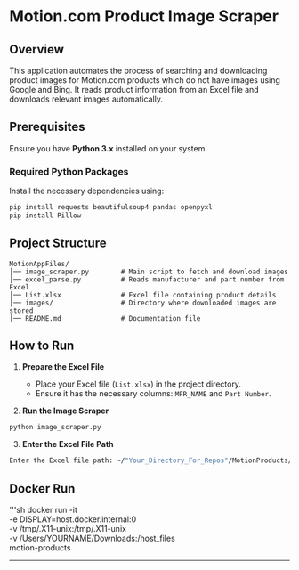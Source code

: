 # Motion.com Product Image Scraper

## Overview
This application automates the process of searching and downloading product images for Motion.com products which do not have images using Google and Bing. It reads product information from an Excel file and downloads relevant images automatically.

## Prerequisites
Ensure you have **Python 3.x** installed on your system.

### Required Python Packages
Install the necessary dependencies using:
```sh
pip install requests beautifulsoup4 pandas openpyxl
pip install Pillow
```

## Project Structure
```
MotionAppFiles/
│── image_scraper.py        # Main script to fetch and download images
│── excel_parse.py          # Reads manufacturer and part number from Excel
│── List.xlsx               # Excel file containing product details
│── images/                 # Directory where downloaded images are stored
│── README.md               # Documentation file
```

## How to Run
1. **Prepare the Excel File**
   - Place your Excel file (`List.xlsx`) in the project directory.
   - Ensure it has the necessary columns: `MFR_NAME` and `Part Number`.

2. **Run the Image Scraper**
```sh
python image_scraper.py
```

3. **Enter the Excel File Path**
```sh
Enter the Excel file path: ~/"Your_Directory_For_Repos"/MotionProducts/MotionAppFiles/List.xlsx
```

## Docker Run
'''sh
docker run -it \
  -e DISPLAY=host.docker.internal:0 \
  -v /tmp/.X11-unix:/tmp/.X11-unix \
  -v /Users/YOURNAME/Downloads:/host_files \
  motion-products

---


